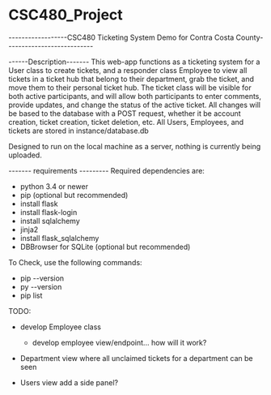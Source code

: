 # CSC480_Project

------------------CSC480 Ticketing System Demo for Contra Costa County---------------------------

------Description-------
This web-app functions as a ticketing system for a User class to create tickets, and a responder class Employee to view all tickets in a ticket hub that 
belong to their department, grab the ticket, and move them to their personal ticket hub.
The ticket class will be visible for both active participants, and will allow both participants to enter comments, provide updates, and change the status of the active ticket.
All changes will be based to the database with a POST request, whether it be account creation, ticket creation, ticket deletion, etc. 
All Users, Employees, and tickets are stored in instance/database.db

Designed to run on the local machine as a server, nothing is currently being uploaded. 

------- requirements ---------
Required dependencies are:
- python 3.4 or newer
- pip (optional but recommended)
- install flask
- install flask-login
- install sqlalchemy
- jinja2
- install flask_sqlalchemy
- DBBrowser for SQLite (optional but recommended)

To Check, use the following commands:
- pip --version
- py --version
- pip list


TODO:
- develop Employee class
  - develop employee view/endpoint... how will it work?
  
- Department view where all unclaimed tickets for a department can be seen
- Users view add a side panel? 
  
